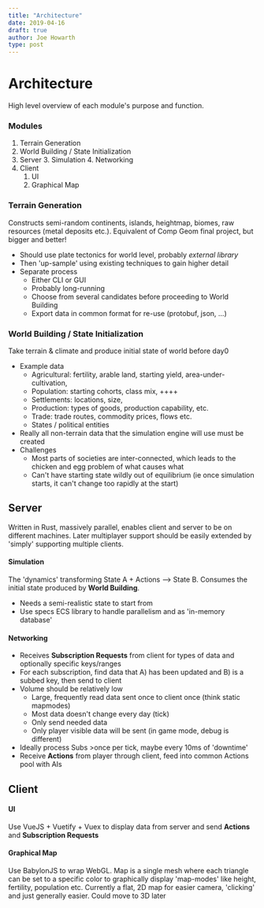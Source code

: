 ```yaml
---
title: "Architecture"
date: 2019-04-16
draft: true
author: Joe Howarth
type: post
---
```


# Architecture
High level overview of each module's purpose and function.

### Modules
1. Terrain Generation
2. World Building / State Initialization
3. Server 
   3. Simulation 
   4. Networking
5. Client
   1. UI
   2. Graphical Map

### Terrain Generation
Constructs semi-random continents, islands, heightmap, biomes, raw resources (metal deposits etc.). 
Equivalent of Comp Geom final project, but bigger and better!
* Should use plate tectonics for world level, probably *external library*
* Then 'up-sample' using existing techniques to gain higher detail
* Separate process 
  - Either CLI or GUI
  - Probably long-running
  - Choose from several candidates before proceeding to World Building
  - Export data in common format for re-use (protobuf, json, ...)
  
### World Building / State Initialization 
Take terrain & climate and produce initial state of world before day0
* Example data
  - Agricultural: fertility, arable land, starting yield, area-under-cultivation, 
  - Population: starting cohorts, class mix, ++++
  - Settlements: locations, size, 
  - Production: types of goods, production capability, etc.
  - Trade: trade routes, commodity prices, flows etc.
  - States / political entities 
* Really all non-terrain data that the simulation engine will use 
  must be created 
* Challenges
  - Most parts of societies are inter-connected, which leads to the chicken 
    and egg problem of what causes what
  - Can't have starting state wildly out of equilibrium (ie once simulation starts, it can't 
    change too rapidly at the start)
  
## Server
Written in Rust, massively parallel, enables client and server to be on different machines. 
Later multiplayer support should be easily extended by 'simply' supporting multiple clients.
  
#### Simulation 
The 'dynamics' transforming State A + Actions --> State B. Consumes the initial state produced by 
**World Building**. 
* Needs a semi-realistic state to start from 
* Use specs ECS library to handle parallelism and as 'in-memory database'

#### Networking
* Receives **Subscription Requests** from client for types of data and optionally specific keys/ranges
* For each subscription, find data that A) has been updated and B) is a subbed key, then send to client
* Volume should be relatively low
  - Large, frequently read data sent once to client once (think static mapmodes) 
  - Most data doesn't change every day (tick)
  - Only send needed data
  - Only player visible data will be sent (in game mode, debug is different)
* Ideally process Subs >once per tick, maybe every 10ms of 'downtime'
* Receive **Actions** from player through client, feed into common Actions pool with AIs

## Client
#### UI
Use VueJS + Vuetify + Vuex to display data from server and send **Actions** and **Subscription Requests**

#### Graphical Map
Use BabylonJS to wrap WebGL. Map is a single mesh where each triangle can be set to a specific color
to graphically display 'map-modes' like height, fertility, population etc. Currently a flat, 2D map 
for easier camera, 'clicking' and just generally easier. Could move to 3D later

